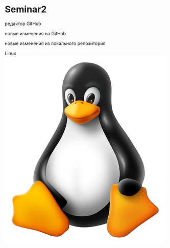 # Seminar2
редактор GitHub

новые изменения на GitHab

новые изменения из локального репозитория

Linux
![linux](linux.png)
